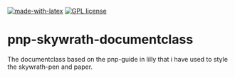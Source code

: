 [![made-with-latex](https://img.shields.io/badge/Made%20with-LaTeX-1f425f.svg)](https://www.latex-project.org/) [![GPL license](https://img.shields.io/badge/License-GPL-blue.svg)](http://perso.crans.org/besson/LICENSE.html) 

# pnp-skywrath-documentclass
The documentclass based on the pnp-guide in lilly that i have used to style the skywrath-pen and paper.
